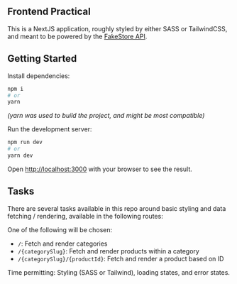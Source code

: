 ## Frontend Practical

This is a NextJS application, roughly styled by either SASS or TailwindCSS, and meant to be powered by the [FakeStore API](https://fakestoreapi.com/).

## Getting Started

Install dependencies:

```bash
npm i
# or
yarn
```

_(yarn was used to build the project, and might be most compatible)_

Run the development server:

```bash
npm run dev
# or
yarn dev
```

Open [http://localhost:3000](http://localhost:3000) with your browser to see the result.

## Tasks

There are several tasks available in this repo around basic styling and data fetching / rendering, available in the following routes:

One of the following will be chosen:
- `/`: Fetch and render categories
- `/{categorySlug}`: Fetch and render products within a category
- `/{categorySlug}/{productId}`: Fetch and render a product based on ID

Time permitting: Styling (SASS or Tailwind), loading states, and error states.
